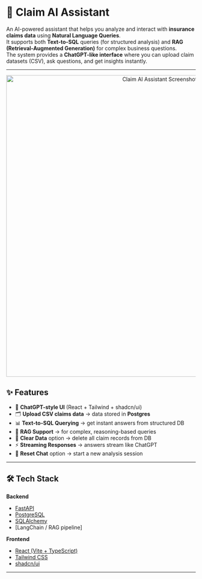 # 🚀 Claim AI Assistant  

An AI-powered assistant that helps you analyze and interact with **insurance claims data** using **Natural Language Queries**.  
It supports both **Text-to-SQL** queries (for structured analysis) and **RAG (Retrieval-Augmented Generation)** for complex business questions.  
The system provides a **ChatGPT-like interface** where you can upload claim datasets (CSV), ask questions, and get insights instantly.  

---

<p align="center">
  <img src="https://i.ibb.co/TDckb4XG/Screenshot-2025-08-23-222459.png" alt="Claim AI Assistant Screenshot" width="800"/>
</p>



## ✨ Features  

- 💬 **ChatGPT-style UI** (React + Tailwind + shadcn/ui)  
- 🗂 **Upload CSV claims data** → data stored in **Postgres**  
- 📊 **Text-to-SQL Querying** → get instant answers from structured DB  
- 📖 **RAG Support** → for complex, reasoning-based queries  
- 🧹 **Clear Data** option → delete all claim records from DB  
- ⚡ **Streaming Responses** → answers stream like ChatGPT  
- 🔄 **Reset Chat** option → start a new analysis session  

---

## 🛠️ Tech Stack  

**Backend**  
- [FastAPI](https://fastapi.tiangolo.com/)  
- [PostgreSQL](https://www.postgresql.org/)  
- [SQLAlchemy](https://www.sqlalchemy.org/)  
- [LangChain / RAG pipeline]  

**Frontend**  
- [React (Vite + TypeScript)](https://vitejs.dev/)  
- [Tailwind CSS](https://tailwindcss.com/)  
- [shadcn/ui](https://ui.shadcn.com/)  

---
